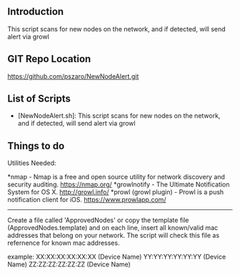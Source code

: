                    
Introduction
-----------------
This script scans for new nodes on the network, and if detected, will send alert via growl
                   
GIT Repo Location
-----------------
https://github.com/pszaro/NewNodeAlert.git
                   
List of Scripts
-----------------

  - [NewNodeAlert.sh]:
   This script scans for new nodes on the network, and if detected, will send alert via growl
                   
Things to do
-----------------

Utilities Needed: 

*nmap - Nmap is a free and open source utility for network discovery and security auditing. https://nmap.org/
*growlnotify - The Ultimate Notification System for OS X. http://growl.info/
*prowl (growl plugin) - Prowl is a push notification client for iOS. https://www.prowlapp.com/

- - - - - -

Create a file called 'ApprovedNodes' or copy the template file (ApprovedNodes.template) and on each line, insert all known/valid mac addresses that belong on your network. The script will check this file as refernence for known mac addresses.

 example:
 XX:XX:XX:XX:XX:XX (Device Name)
 YY:YY:YY:YY:YY:YY (Device Name)
 ZZ:ZZ:ZZ:ZZ:ZZ:ZZ (Device Name)


